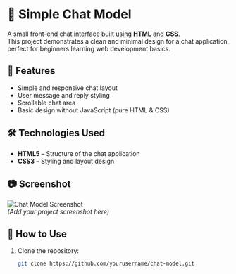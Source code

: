 # 💬 Simple Chat Model

A small front-end chat interface built using **HTML** and **CSS**.  
This project demonstrates a clean and minimal design for a chat application, perfect for beginners learning web development basics.

## 📌 Features
- Simple and responsive chat layout
- User message and reply styling
- Scrollable chat area
- Basic design without JavaScript (pure HTML & CSS)

## 🛠 Technologies Used
- **HTML5** – Structure of the chat application  
- **CSS3** – Styling and layout design

## 📷 Screenshot
![Chat Model Screenshot](screenshot.png)  
*(Add your project screenshot here)*

## 🚀 How to Use
1. Clone the repository:
   ```bash
   git clone https://github.com/yourusername/chat-model.git
